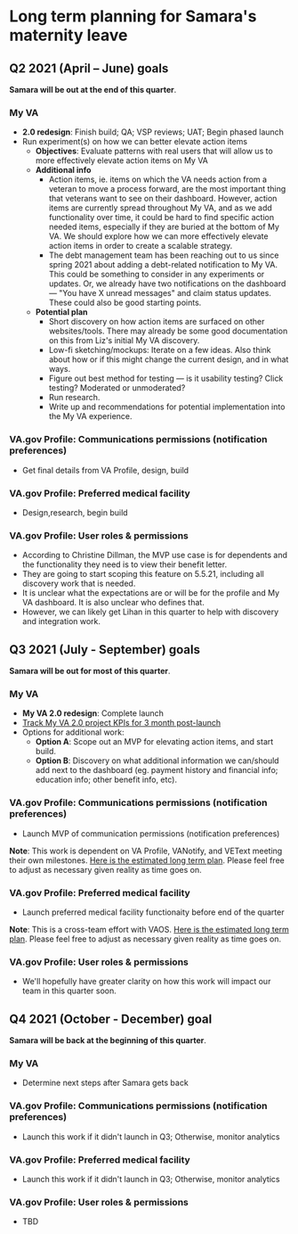 # Long term planning for Samara's maternity leave

## Q2 2021 (April – June) goals

**Samara will be out at the end of this quarter**.

### My VA

- **2.0 redesign**: Finish build; QA; VSP reviews; UAT; Begin phased launch
- Run experiment(s) on how we can better elevate action items
  - **Objectives**: Evaluate patterns with real users that will allow us to more effectively elevate action items on My VA
  - **Additional info**
    - Action items, ie. items on which the VA needs action from a veteran to move a process forward, are the most important thing that veterans want to see on their dashboard. However, action items are currently spread throughout My VA, and as we add functionality over time, it could be hard to find specific action needed items, especially if they are buried at the bottom of My VA. We should explore how we can more effectively elevate action items in order to create a scalable strategy. 
    - The debt management team has been reaching out to us since spring 2021 about adding a debt-related notification to My VA. This could be something to consider in any experiments or updates. Or, we already have two notifications on the dashboard — "You have X unread messages" and claim status updates. These could also be good starting points.
  - **Potential plan**
    - Short discovery on how action items are surfaced on other websites/tools. There may already be some good documentation on this from Liz's initial My VA discovery.
    - Low-fi sketching/mockups: Iterate on a few ideas. Also think about how or if this might change the current design, and in what ways.
    - Figure out best method for testing — is it usability testing? Click testing? Moderated or unmoderated?
    - Run research.
    - Write up and recommendations for potential implementation into the My VA experience.

### VA.gov Profile: Communications permissions (notification preferences)

- Get final details from VA Profile, design, build

### VA.gov Profile: Preferred medical facility

- Design,research, begin build

### VA.gov Profile: User roles & permissions

- According to Christine Dillman, the MVP use case is for dependents and the functionality they need is to view their benefit letter.
- They are going to start scoping this feature on 5.5.21, including all discovery work that is needed.
- It is unclear what the expectations are or will be for the profile and My VA dashboard. It is also unclear who defines that.
- However, we can likely get Lihan in this quarter to help with discovery and integration work.

## Q3 2021 (July - September) goals

**Samara will be out for most of this quarter**.

### My VA

- **My VA 2.0 redesign**: Complete launch
- [Track My VA 2.0 project KPIs for 3 month post-launch](https://github.com/department-of-veterans-affairs/va.gov-team/tree/master/products/identity-personalization/my-va#measuring-success)
- Options for additional work:
  - **Option A**: Scope out an MVP for elevating action items, and start build.
  - **Option B**: Discovery on what additional information we can/should add next to the dashboard (eg. payment history and financial info; education info; other benefit info, etc).

### VA.gov Profile: Communications permissions (notification preferences)

- Launch MVP of communication permissions (notification preferences)

**Note**: This work is dependent on VA Profile, VANotify, and VEText meeting their own milestones. [Here is the estimated long term plan](https://github.com/department-of-veterans-affairs/va.gov-team/blob/master/teams/vsa/teams/authenticated-experience/sprint-objectives/Long%20term%20project%20planning.xlsx). Please feel free to adjust as necessary given reality as time goes on.

### VA.gov Profile: Preferred medical facility

- Launch preferred medical facility functionaity before end of the quarter

**Note**: This is a cross-team effort with VAOS. [Here is the estimated long term plan](https://github.com/department-of-veterans-affairs/va.gov-team/blob/master/teams/vsa/teams/authenticated-experience/sprint-objectives/Long%20term%20project%20planning.xlsx). Please feel free to adjust as necessary given reality as time goes on.

### VA.gov Profile: User roles & permissions

- We'll hopefully have greater clarity on how this work will impact our team in this quarter soon.

## Q4 2021 (October - December) goal

**Samara will be back at the beginning of this quarter**.

### My VA

- Determine next steps after Samara gets back

### VA.gov Profile: Communications permissions (notification preferences)

- Launch this work if it didn't launch in Q3; Otherwise, monitor analytics

### VA.gov Profile: Preferred medical facility

- Launch this work if it didn't launch in Q3; Otherwise, monitor analytics

### VA.gov Profile: User roles & permissions

- TBD
